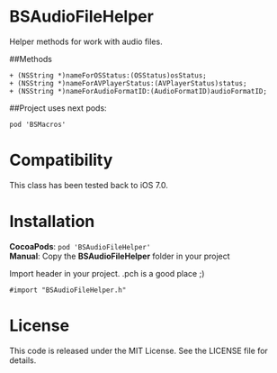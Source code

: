 # BSAudioFileHelper
Helper methods for work with audio files.


##Methods
```objc
+ (NSString *)nameForOSStatus:(OSStatus)osStatus;
+ (NSString *)nameForAVPlayerStatus:(AVPlayerStatus)status;
+ (NSString *)nameForAudioFormatID:(AudioFormatID)audioFormatID;
```


##Project uses next pods:

```objc
pod 'BSMacros'
```


Compatibility
=========

This class has been tested back to iOS 7.0.


Installation
========

__CocoaPods__: `pod 'BSAudioFileHelper'`<br />
__Manual__: Copy the __BSAudioFileHelper__ folder in your project<br />

Import header in your project. .pch is a good place ;)

    #import "BSAudioFileHelper.h"

License
=====

This code is released under the MIT License. See the LICENSE file for
details.
